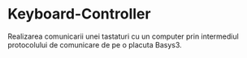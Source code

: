# Keyboard-Controller
Realizarea comunicarii unei tastaturi cu un computer prin intermediul protocolului de comunicare de pe o placuta Basys3.
